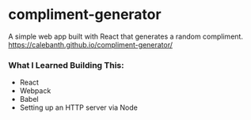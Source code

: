 # compliment-generator

A simple web app built with React that generates a random compliment.
https://calebanth.github.io/compliment-generator/

### What I Learned Building This:
- React
- Webpack
- Babel
- Setting up an HTTP server via Node
